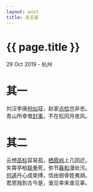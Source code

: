 ```yaml
---
layout: post
title: 岳王庙
---
```


{{ page.title }}
================

<p class="meta">29 Oct 2019 - 杭州</p>

# 其一
刘汉李唐[何似](https://www.zdic.net/hans/%E4%BD%95%E4%BC%BC)寇，赵家[点检](https://baike.baidu.com/item/%E9%83%BD%E7%82%B9%E6%A3%80)岂非忠。  
青山所幸惟[封事](https://www.zdic.net/hans/%E5%B0%81%E4%BA%8B)，不在松冈月夜风。  


# 其二
云想[高标](https://www.zdic.net/hans/%E9%AB%98%E6%A0%87)容易孤，[栖霞岭](https://baike.baidu.com/item/%E6%A0%96%E9%9C%9E%E5%B2%AD)上几回迂。  
失霄亭柏[联拳](https://www.zdic.net/hans/%E8%81%94%E6%8B%B3)死，弥节[羲和](https://www.zdic.net/hans/%E7%BE%B2%E5%92%8C)漫处污。  
[何遽](https://www.zdic.net/hans/%E4%BD%95%E9%81%BD)丹心成束缚，信由弱骨姓夷胡。  
君恩独到古今是，谁见幸来谁见辜。

<br><br>